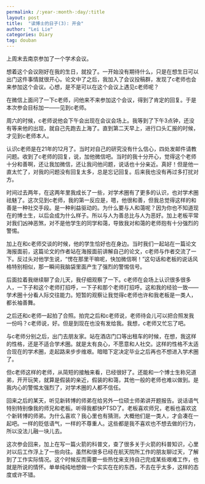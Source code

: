 ```yaml
---
permalink: /:year-:month-:day/:title
layout: post
title:  "读博士的日子(3): 开会"
author: "Lei Lie"
categories: Diary
tag: douban
---
```


上周末去南京参加了一个学术会议。

想着这个会议刚好在我的生日，就投了。一开始没有期待什么，只是在想生日可以出门这件事情就很开心。论文中了之后，我加入了会议投稿群，发现了c老师也会来参加这个会议。心想，是不是可以在这个会议上遇见c老师呢？

在微信上面问了一下c老师，问他来不来参加这个会议，得到了肯定的回复。于是本次参会目标加一——见到c老师。

周六的时候，c老师说他会下午会出现在会议会场上。我等到了下午3点钟，还没有等来他的出现，就自己先跑去上海了。直到第二天早上，进行口头汇报的时候，才见到c老师本人。

认识c老师是在21年的12月了。当时对自己的研究没有什么信心，四处发邮件请教问题。收到了c老师的回复，说，加他微信吧。当时的我十分开心，觉得这个老师十分和善啊，还让我加微信，还让我问他问题，说话也十分亲近。真好！但是他一直太忙了，对我的问题没有回复太多，总是忘记回复。后来我也没有再过多打扰对方。

时间过去两年，在这两年里我成长了一些，对学术圈有了更多的认识，也对学术圈祛魅了。这次见到c老师，我的第一反应是，嗯，他很和善，但我总觉得这样的和善是一种社交手段。是一种利益驱动的。为什么要与人和蔼呢？因为你也不知道现在的博士生，以后会成为什么样子。所以与人为善总比与人为恶好。加上老板平常对我们凶神恶煞，对不是他学生的同学和蔼，导致我对和蔼的老师抱有十分强烈的警惕。

加上在和c老师交谈的时候，他的学生恰好也在身边。当时我们一起站在一篇论文海报面前，这篇论文的作者站在海报面前讲解自己的论文，c老师与作者交流了一下。反过头对他学生说，“愣在那里干嘛呢，快加微信啊！”这句话和老板的说话风格特别相似，那一瞬间我脑袋里面产生了强烈的警惕信号。

后面拉着我继续聊了会儿天，我仔细观察了一下。c老师在会场上认识很多很多人，一下子和这个老师打招呼，一下子和那个老师打招呼。这和我的经验一致——学术圈十分看人际交往能力。短暂的观察让我觉得c老师也许和我老板是一类人，都长袖善舞。

之后还和c老师一起拍了合照。拍完之后和c老师说，老师待会儿可以把合照发我一份吗？c老师说，好。但是到现在也没有发给我。我想，c老师又忙忘了吧。

与c老师分别之后，出门去朋友家。站在酒店门口等出租车的时候，在想，我这样的性格，还是不适合学术圈。就是太有良心，不愿意和人社交。这样的性格不太适合现在的学术圈，走起路来步步维艰。暗暗下定决定毕业之后再也不想进入学术圈了。

但c老师这样的老师，从简短的接触来看，已经很好了。还能和一个博士生称兄道弟，开开玩笑，就算是假装的亲近，假装的和蔼，其他一般的老师也难以做到。是我内心的警惕太强烈了，对学术圈的人都不信任。

回来之后的某天，听见新转博的师弟在给另外一位硕士师弟讲开题报告。说话语气特别特别像我的师兄和老板。听得我都快PTSD了。老板喜欢师兄，老板也喜欢这个新转博的师弟。为什么喜欢？我心里也有猜测，大概他们是一类人，才会凑在一起吧。一样的贬低语气，一样的不尊重人。这些都是我不喜欢也不想去做的行为，所以没法儿融一块儿去。

这次参会回来，加上在写一篇火箭的科普文，查了很多关于火箭的科普知识，心里对以后工作浮上了一些向往。虽然和很多已经在航天院所工作的朋友聊过天，了解到了工作实际情况。这个时候反而需要一些热忱来支持自己完成某些艰难工作，也就是所说的情怀。单单纯纯地想做一个实实在在的东西，不去在乎太多，这样的态度或许不错。